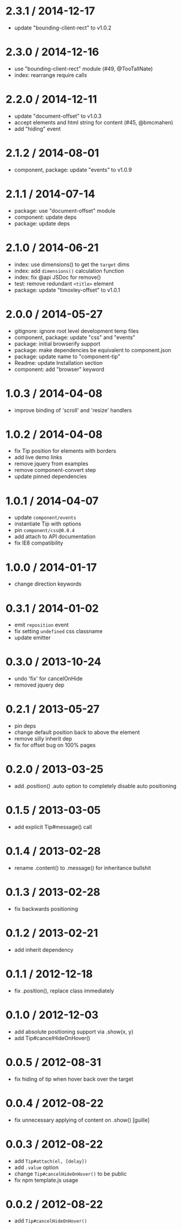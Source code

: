 
2.3.1 / 2014-12-17
==================

  * update "bounding-client-rect" to v1.0.2

2.3.0 / 2014-12-16
==================

  * use "bounding-client-rect" module (#49, @TooTallNate)
  * index: rearrange require calls

2.2.0 / 2014-12-11
==================

  * update "document-offset" to v1.0.3
  * accept elements and html string for content (#45, @bmcmahen)
  * add "hiding" event

2.1.2 / 2014-08-01
==================

 * component, package: update "events" to v1.0.9

2.1.1 / 2014-07-14
==================

 * package: use "document-offset" module
 * component: update deps
 * package: update deps

2.1.0 / 2014-06-21
==================

 * index: use dimensions() to get the `target` dims
 * index: add `dimensions()` calculation function
 * index: fix @api JSDoc for remove()
 * test: remove redundant `<title>` element
 * package: update "timoxley-offset" to v1.0.1

2.0.0 / 2014-05-27
==================

 * gitignore: ignore root level development temp files
 * component, package: update "css" and "events"
 * package: initial browserify support
 * package: make dependencies be equivalent to component.json
 * package: update name to "component-tip"
 * Readme: update Installation section
 * component: add "browser" keyword

1.0.3 / 2014-04-08
==================

 * improve binding of 'scroll' and 'resize' handlers

1.0.2 / 2014-04-08
==================

 * fix Tip position for elements with borders
 * add live demo links
 * remove jquery from examples
 * remove component-convert step
 * update pinned dependencies

1.0.1 / 2014-04-07
==================

 * update `component/events`
 * instantiate Tip with options
 * pin `component/css@0.0.4`
 * add attach to API documentation
 * fix IE8 compatibility

1.0.0 / 2014-01-17
==================

 * change direction keywords

0.3.1 / 2014-01-02
==================

 * emit `reposition` event
 * fix setting `undefined` css classname
 * update emitter

0.3.0 / 2013-10-24
==================

 * undo 'fix' for cancelOnHide
 * removed jquery dep

0.2.1 / 2013-05-27
==================

 * pin deps
 * change default position back to above the element
 * remove silly inherit dep
 * fix for offset bug on 100% pages

0.2.0 / 2013-03-25
==================

 * add .position() .auto option to completely disable auto positioning

0.1.5 / 2013-03-05
==================

 * add explicit Tip#message() call

0.1.4 / 2013-02-28
==================

 * rename .content() to .message() for inheritance bullshit

0.1.3 / 2013-02-28
==================

 * fix backwards positioning

0.1.2 / 2013-02-21
==================

 * add inherit dependency

0.1.1 / 2012-12-18
==================

 * fix .position(), replace class immediately

0.1.0 / 2012-12-03
==================

 * add absolute positioning support via .show(x, y)
 * add Tip#cancelHideOnHover()

0.0.5 / 2012-08-31
==================

 * fix hiding of tip when hover back over the target

0.0.4 / 2012-08-22
==================

 * fix unnecessary applying of content on .show() [guille]

0.0.3 / 2012-08-22
==================

 * add `Tip#attach(el, [delay])`
 * add `.value` option
 * change `Tip#cancelHideOnHover()` to be public
 * fix npm template.js usage

0.0.2 / 2012-08-22
==================

 * add `Tip#cancelHideOnHover()`
